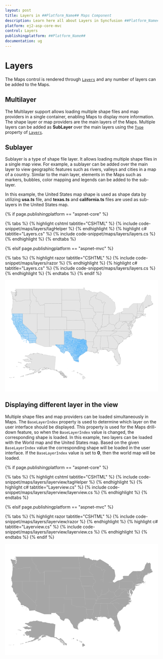```yaml
---
layout: post
title: Layers in ##Platform_Name## Maps Component
description: Learn here all about Layers in Syncfusion ##Platform_Name## Maps component of Syncfusion Essential JS 2 and more.
platform: ej2-asp-core-mvc
control: Layers
publishingplatform: ##Platform_Name##
documentation: ug
---
```


# Layers

The Maps control is rendered through [`Layers`](https://help.syncfusion.com/cr/aspnetcore-js2/Syncfusion.EJ2.Maps.Maps.html#Syncfusion_EJ2_Maps_Maps_Layers) and any number of layers can be added to the Maps.

## Multilayer

The Multilayer support allows loading multiple shape files and map providers in a single container, enabling Maps to display more information. The shape layer or map providers are the main layers of the Maps. Multiple layers can be added as **SubLayer** over the main layers using the [`Type`](https://help.syncfusion.com/cr/aspnetcore-js2/Syncfusion.EJ2.Maps.Type.html) property of [`Layers`](https://help.syncfusion.com/cr/aspnetcore-js2/Syncfusion.EJ2.Maps.Maps.html#Syncfusion_EJ2_Maps_Maps_Layers).

## Sublayer

Sublayer is a type of shape file layer. It allows loading multiple shape files in a single map view. For example, a sublayer can be added over the main layer to view geographic features such as rivers, valleys and cities in a map of a country. Similar to the main layer, elements in the Maps such as markers, bubbles, color mapping and legends can be added to the sub-layer.

In this example, the United States map shape is used as shape data by utilizing **usa.ts** file, and **texas.ts** and **california.ts** files are used as sub-layers in the United States map.

{% if page.publishingplatform == "aspnet-core" %}

{% tabs %}
{% highlight cshtml tabtitle="CSHTML" %}
{% include code-snippet/maps/layers/tagHelper %}
{% endhighlight %}
{% highlight c# tabtitle="Layers.cs" %}
{% include code-snippet/maps/layers/layers.cs %}
{% endhighlight %}
{% endtabs %}

{% elsif page.publishingplatform == "aspnet-mvc" %}

{% tabs %}
{% highlight razor tabtitle="CSHTML" %}
{% include code-snippet/maps/layers/razor %}
{% endhighlight %}
{% highlight c# tabtitle="Layers.cs" %}
{% include code-snippet/maps/layers/layers.cs %}
{% endhighlight %}
{% endtabs %}
{% endif %}



![Maps with sublayer](./images/Layers/layer.PNG)

## Displaying different layer in the view

Multiple shape files and map providers can be loaded simultaneously in Maps. The `BaseLayerIndex` property is used to determine which layer on the user interface should be displayed. This property is used for the Maps drill-down feature, so when the `BaseLayerIndex` value is changed, the corresponding shape is loaded. In this example, two layers can be loaded with the World map and the United States map. Based on the given `BaseLayerIndex` value the corresponding shape will be loaded in the user interface. If the `BaseLayerIndex` value is set to **0**, then the world map will be loaded.

{% if page.publishingplatform == "aspnet-core" %}

{% tabs %}
{% highlight cshtml tabtitle="CSHTML" %}
{% include code-snippet/maps/layers/layerview/tagHelper %}
{% endhighlight %}
{% highlight c# tabtitle="Layerview.cs" %}
{% include code-snippet/maps/layers/layerview/layerview.cs %}
{% endhighlight %}
{% endtabs %}

{% elsif page.publishingplatform == "aspnet-mvc" %}

{% tabs %}
{% highlight razor tabtitle="CSHTML" %}
{% include code-snippet/maps/layers/layerview/razor %}
{% endhighlight %}
{% highlight c# tabtitle="Layerview.cs" %}
{% include code-snippet/maps/layers/layerview/layerview.cs %}
{% endhighlight %}
{% endtabs %}
{% endif %}



![Maps with layer view](./images/Layers/layerview.PNG)